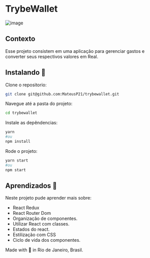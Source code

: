 
# TrybeWallet

![image](https://user-images.githubusercontent.com/45916025/197930008-5ae09ec7-08dc-494b-92eb-f016fe32e1e6.png)


## Contexto

Esse projeto consistem em uma aplicação para gerenciar gastos e converter seus respectivos valores em Real.

## Instalando  🚀
Clone o repositorio:

```sh
git clone git@github.com:MateusP21/trybewallet.git
```
Navegue até a pasta do projeto:

```sh
cd trybewallet
```
Instale as depêndencias:

```sh
yarn 
#ou 
npm install
```

Rode o projeto:
```sh
yarn start
#ou 
npm start
```
## Aprendizados 📖

Neste projeto pude aprender mais sobre:

* React Redux
* React Router Dom
* Organização de componentes.
* Utilizar React com classes.
* Estados do react.
* Estilização com CSS
* Ciclo de vida dos componentes.

 Made with 💙 in Rio de Janeiro, Brasil.
